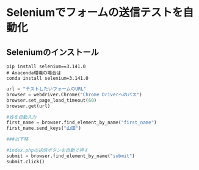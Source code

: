 # Seleniumでフォームの送信テストを自動化

## Seleniumのインストール

```shell
pip install selenium==3.141.0
# Anaconda環境の場合は
conda install selenium=3.141.0
```

```Python
url = "テストしたいフォームのURL"
browser = webdriver.Chrome("Chrome Driverへのパス")
browser.set_page_load_timeout(60)
browser.get(url)

#姓を自動入力
first_name = browser.find_element_by_name("first_name")
first_name.send_keys("山田")

###以下略

#index.phpの送信ボタンを自動で押す
submit = browser.find_element_by_name("submit")
submit.click()
```

